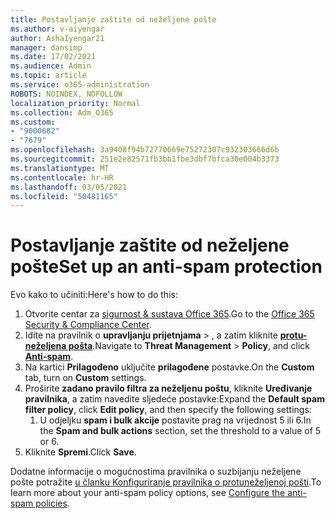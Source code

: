 ```yaml
---
title: Postavljanje zaštite od neželjene pošte
ms.author: v-aiyengar
author: AshaIyengar21
manager: dansimp
ms.date: 17/02/2021
ms.audience: Admin
ms.topic: article
ms.service: o365-administration
ROBOTS: NOINDEX, NOFOLLOW
localization_priority: Normal
ms.collection: Adm_O365
ms.custom:
- "9000682"
- "7679"
ms.openlocfilehash: 3a9408f94b72770669e75272307c932303666d6b
ms.sourcegitcommit: 251e2e82571fb3bb1fbe3dbf7bfca30e004b3373
ms.translationtype: MT
ms.contentlocale: hr-HR
ms.lasthandoff: 03/05/2021
ms.locfileid: "50481165"
---
```

# <a name="set-up-an-anti-spam-protection"></a><span data-ttu-id="6098f-102">Postavljanje zaštite od neželjene pošte</span><span class="sxs-lookup"><span data-stu-id="6098f-102">Set up an anti-spam protection</span></span>

<span data-ttu-id="6098f-103">Evo kako to učiniti:</span><span class="sxs-lookup"><span data-stu-id="6098f-103">Here's how to do this:</span></span>

1. <span data-ttu-id="6098f-104">Otvorite centar za [sigurnost & sustava Office 365](https://go.microsoft.com/fwlink/p/?linkid=2077143).</span><span class="sxs-lookup"><span data-stu-id="6098f-104">Go to the [Office 365 Security & Compliance Center](https://go.microsoft.com/fwlink/p/?linkid=2077143).</span></span>
1. <span data-ttu-id="6098f-105">Idite na pravilnik o **upravljanju prijetnjama**  >  , a zatim kliknite **[protu-neželjena pošta](https://go.microsoft.com/fwlink/p/?linkid=2077143)**.</span><span class="sxs-lookup"><span data-stu-id="6098f-105">Navigate to **Threat Management** > **Policy**, and click **[Anti-spam](https://go.microsoft.com/fwlink/p/?linkid=2077143)**.</span></span>
1. <span data-ttu-id="6098f-106">Na kartici **Prilagođeno** uključite **prilagođene** postavke.</span><span class="sxs-lookup"><span data-stu-id="6098f-106">On the **Custom** tab, turn on **Custom** settings.</span></span>
1. <span data-ttu-id="6098f-107">Proširite **zadano pravilo filtra za neželjenu poštu**, kliknite **Uređivanje pravilnika**, a zatim navedite sljedeće postavke:</span><span class="sxs-lookup"><span data-stu-id="6098f-107">Expand the **Default spam filter policy**,  click **Edit policy**, and then specify the following settings:</span></span>
    1. <span data-ttu-id="6098f-108">U odjeljku **spam i bulk akcije** postavite prag na vrijednost 5 ili 6.</span><span class="sxs-lookup"><span data-stu-id="6098f-108">In the **Spam and bulk actions** section, set the threshold to a value of 5 or 6.</span></span>
1. <span data-ttu-id="6098f-109">Kliknite **Spremi**.</span><span class="sxs-lookup"><span data-stu-id="6098f-109">Click **Save**.</span></span>

<span data-ttu-id="6098f-110">Dodatne informacije o mogućnostima pravilnika o suzbijanju neželjene pošte potražite [u članku Konfiguriranje pravilnika o protuneželjenoj pošti](https://go.microsoft.com/fwlink/?linkid=2092051).</span><span class="sxs-lookup"><span data-stu-id="6098f-110">To learn more about your anti-spam policy options, see [Configure the anti-spam policies](https://go.microsoft.com/fwlink/?linkid=2092051).</span></span>
